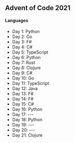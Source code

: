 ## Advent of Code 2021

#### Languages
- Day 1: Python
- Day 2: Go
- Day 3: F#
- Day 4: C#
- Day 5: TypeScript
- Day 6: Python
- Day 7: Rust
- Day 8: Clojure
- Day 9: C#
- Day 10: Go
- Day 11: TypeScript
- Day 12: Java
- Day 13: F#
- Day 14: F#
- Day 15: C#
- Day 16: Python
- Day 17: ---
- Day 18: Python
- Day 19: ---
- Day 20: ---
- Day 21: Clojure
